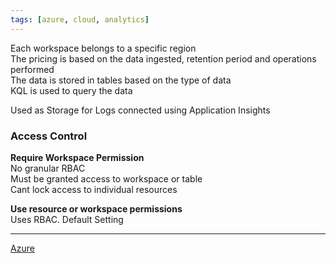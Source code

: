 ```yaml
---
tags: [azure, cloud, analytics]
---
```


Each workspace belongs to a specific region  
The pricing is based on the data ingested, retention period and operations performed  
The data is stored in tables based on the type of data  
KQL is used to query the data

Used as Storage for Logs connected using Application Insights

### Access Control
**Require Workspace Permission**  
No granular RBAC    
Must be granted access to workspace or table  
Cant lock access to individual resources

**Use resource or workspace permissions**  
Uses RBAC. Default Setting

---

[Azure](../Azure.md)
